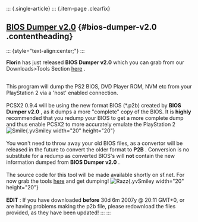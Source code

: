 ::: {.single-article}
::: {.item-page .clearfix}
## [BIOS Dumper v2.0](/145-bios-dumper-v2-0.html) {#bios-dumper-v2.0 .contentheading}

::: {style="text-align:center;"}
:::

**Florin** has just released **BIOS Dumper v2.0** which you can grab
from our Downloads\>Tools Section
[here](/download/releases/tools/viewcategory/14-tools.html) .

\
This program will dump the PS2 BIOS, DVD Player ROM, NVM etc from your
PlayStation 2 via a \'host\' enabled connection.\
\
PCSX2 0.9.4 will be using the new format BIOS (\*.p2b) created by **BIOS
Dumper v2.0** , as it dumps a more \"complete\" copy of the BIOS. It is
**highly** recommended that you redump your BIOS to get a more complete
dump and thus enable PCSX2 to more accurately emulate the PlayStation 2
![Smile](https://pcsx2.net/images/stories/frontend/smilies/smile.gif){.yvSmiley
width="20" height="20"}\
\
You won\'t need to throw away your old BIOS files, as a convertor will
be released in the future to convert the older format to **P2B** .
Conversion is no substitute for a redump as converted BIOS\'s will
**not** contain the new information dumped from **BIOS Dumper v2.0** .\
\
The source code for this tool will be made available shortly on sf.net.
For now grab the tools
[here](/download/releases/tools/viewcategory/14-tools.html) and get
dumping!
![Razz](https://pcsx2.net/images/stories/frontend/smilies/tongue.gif){.yvSmiley
width="20" height="20"}\
\
**EDIT** : If you have downloaded **before** 30d 6m 2007y @ 20:11 GMT+0,
or are having problems making the p2b file, please redownload the files
provided, as they have been updated!
:::
:::
